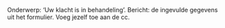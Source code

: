 Onderwerp: ‘Uw klacht is in behandeling’. 
Bericht: de ingevulde gegevens uit het formulier. 
Voeg jezelf toe aan de cc.

